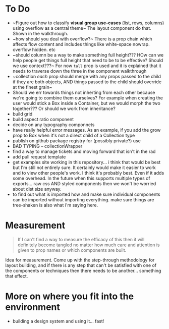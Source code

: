 # To Do

- ~Figure out how to classify **visual group use-cases** (list, rows, columns) using overflow as a central theme~ The layout component do that. Shown in the walkthrough.
- ~how should you deal with overflow?~ There is a prop chain which affects flow content and includes things like white-space nowrap. overflow hidden. etc
- ~should column be a way to make something full height??? HOw can we help people get things full height that need to be to be effective? Should we use context???~ For now `tall` prop is used and it is explained that it needs to traverse down the three in the component walkthrough
- ~collection _each_ prop should merge with any props passed to the child if they are both objects, AND things passed to the child should override at the finest grain~
- Should we err towards things not inherting from each other because we're going to combine them ourselves? For example when creating the user would stick a Box inside a Container, but we would morph the two together??? Or should we work from inheritance?
- build grid
- build aspect ratio component
- decide on any typography componnets
- have really helpful error messages. As an example, if you add the grow prop to Box when it's not a direct child of a Collection type
- publish on github package registry for (possibly private?) use
- BAD TYPING – collectionWrapper
- find a way to manage tickets and moving forward that isn't in the rad
- add pull request template
- get examples site working in this repository... i think that would be best but I'm still not entirely sure. It certainly would make it easier to work and to view other people's work. I think it's probably best. Even if it adds some overhead. In the future when this supports multiple types of exports... raw css AND styled components then we won't be worried about dist size anyway.
- to find out what is imported how and make sure individual components can be imported without importing everything. make sure things are tree-shaken is also what i'm saying here.

# Measurement

> If I can't find a way to measure the efficacy of this then it will definitely become tangled no matter how much care and attention is given to prop names or which components are built.

Idea for measurement. Come up with the step-through methodology for layout building, and if there is any step that can't be satisfied with one of the components or techniques then there needs to be another... something that effect.

# More on where you fit into the environment

- building a design system and using it... fast!
